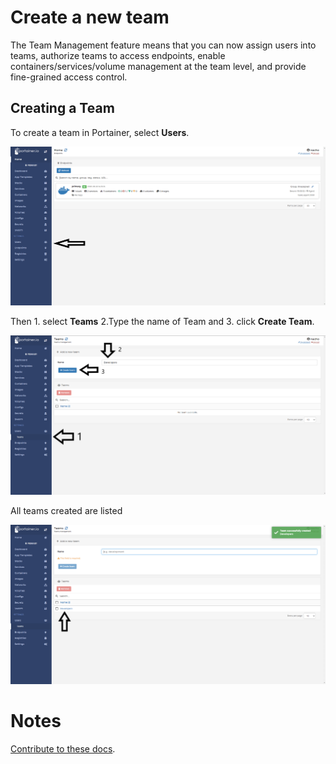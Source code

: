 # Create a new team

The Team Management feature means that you can now assign users into teams, authorize teams to access endpoints, enable containers/services/volume management at the team level, and provide fine-grained access control.

## Creating a Team

To create a team in Portainer, select <b>Users</b>.

![team](assets/team1.png)

Then 1. select <b>Teams</b> 2.Type the name of Team and 3. click <b>Create Team</b>.

![team](assets/team2.webp)

All teams created are listed

![team](assets/team3.png)

# Notes

[Contribute to these docs](https://github.com/portainer/portainer-docs/blob/master/contributing.md).